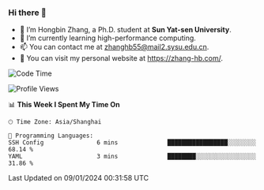 ### Hi there 👋

- 🔭 I’m Hongbin Zhang, a Ph.D. student at **Sun Yat-sen University**.
- 🌱 I’m currently learning high-performance computing.
- 📫 You can contact me at zhanghb55@mail2.sysu.edu.cn.
- 👀 You can visit my personal website at https://zhang-hb.com/.

<!--START_SECTION:waka-->
![Code Time](http://img.shields.io/badge/Code%20Time-279%20hrs%2040%20mins-blue)

![Profile Views](http://img.shields.io/badge/Profile%20Views-0-blue)

📊 **This Week I Spent My Time On** 

```text
🕑︎ Time Zone: Asia/Shanghai

💬 Programming Languages: 
SSH Config               6 mins              █████████████████░░░░░░░░   68.14 % 
YAML                     3 mins              ████████░░░░░░░░░░░░░░░░░   31.86 % 
```


 Last Updated on 09/01/2024 00:31:58 UTC
<!--END_SECTION:waka-->
